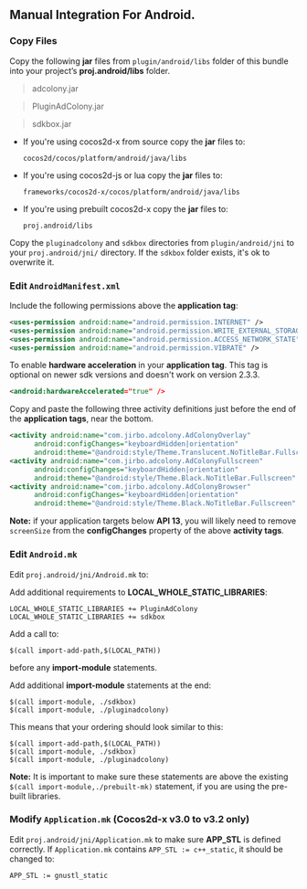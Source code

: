 ## Manual Integration For Android.

### Copy Files
Copy the following __jar__ files from `plugin/android/libs` folder of this
bundle into your project’s __proj.android/libs__ folder.

> adcolony.jar

> PluginAdColony.jar

> sdkbox.jar


* If you're using cocos2d-x from source copy the __jar__ files to:

	```
	cocos2d/cocos/platform/android/java/libs
	```

* If you're using cocos2d-js or lua copy the __jar__ files to:

	```
	frameworks/cocos2d-x/cocos/platform/android/java/libs
	```

* If you're using prebuilt cocos2d-x copy the __jar__ files to:

	```
	proj.android/libs
	```

Copy the `pluginadcolony` and `sdkbox` directories from `plugin/android/jni`
to your `proj.android/jni/` directory. If the `sdkbox` folder exists, it's ok to overwrite it.

### Edit `AndroidManifest.xml`
Include the following permissions above the __application tag__:
```xml
<uses-permission android:name="android.permission.INTERNET" />
<uses-permission android:name="android.permission.WRITE_EXTERNAL_STORAGE" />
<uses-permission android:name="android.permission.ACCESS_NETWORK_STATE" />
<uses-permission android:name="android.permission.VIBRATE" />
```

To enable __hardware acceleration__ in your __application tag__. This tag is
optional on newer sdk versions and doesn't work on version 2.3.3.
```xml
<android:hardwareAccelerated="true" />
```

Copy and paste the following three activity definitions just before the end of the __application tags__, near the bottom.
```xml
<activity android:name="com.jirbo.adcolony.AdColonyOverlay"
	  android:configChanges="keyboardHidden|orientation"
	  android:theme="@android:style/Theme.Translucent.NoTitleBar.Fullscreen" />
<activity android:name="com.jirbo.adcolony.AdColonyFullscreen"
	  android:configChanges="keyboardHidden|orientation"
	  android:theme="@android:style/Theme.Black.NoTitleBar.Fullscreen" />
<activity android:name="com.jirbo.adcolony.AdColonyBrowser"
	  android:configChanges="keyboardHidden|orientation"
	  android:theme="@android:style/Theme.Black.NoTitleBar.Fullscreen" />
```

 __Note:__ if your application targets below __API 13__, you will likely need to remove `screenSize` from the __configChanges__ property of the above __activity tags__.

### Edit `Android.mk`
Edit `proj.android/jni/Android.mk` to:

Add additional requirements to __LOCAL_WHOLE_STATIC_LIBRARIES__:
```
LOCAL_WHOLE_STATIC_LIBRARIES += PluginAdColony
LOCAL_WHOLE_STATIC_LIBRARIES += sdkbox
```

Add a call to:
```
$(call import-add-path,$(LOCAL_PATH))
```
before any __import-module__ statements.

Add additional __import-module__ statements at the end:
```
$(call import-module, ./sdkbox)
$(call import-module, ./pluginadcolony)
```

This means that your ordering should look similar to this:
```
$(call import-add-path,$(LOCAL_PATH))
$(call import-module, ./sdkbox)
$(call import-module, ./pluginadcolony)
```

  __Note:__ It is important to make sure these statements are above the existing `$(call import-module,./prebuilt-mk)` statement, if you are using the pre-built libraries.

### Modify `Application.mk` (Cocos2d-x v3.0 to v3.2 only)
Edit `proj.android/jni/Application.mk` to make sure __APP_STL__ is defined
correctly. If `Application.mk` contains `APP_STL := c++_static`, it should be
changed to:
```
APP_STL := gnustl_static
```
